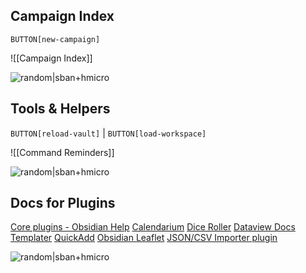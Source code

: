 ## Campaign Index

`BUTTON[new-campaign]`

![[Campaign Index]]

![random|sban+hmicro](https://source.unsplash.com/random?abstract,clouds)

## Tools & Helpers
`BUTTON[reload-vault]` | `BUTTON[load-workspace]`

![[Command Reminders]]

![random|sban+hmicro](https://source.unsplash.com/random?abstract,dirt)

## Docs for Plugins
[Core plugins - Obsidian Help](https://help.obsidian.md/Plugins/Core+plugins)
[Calendarium](https://github.com/javalent/the-calendarium)
[Dice Roller](https://github.com/javalent/dice-roller)
[Dataview Docs](https://blacksmithgu.github.io/obsidian-dataview/)
[Templater](https://silentvoid13.github.io/Templater/)
[QuickAdd](https://quickadd.obsidian.guide)
[Obsidian Leaflet](https://github.com/javalent/obsidian-leaflet)
[JSON/CSV Importer plugin](https://github.com/farling42/obsidian-import-json)

![random|sban+hmicro](https://source.unsplash.com/random?abstract,water)
